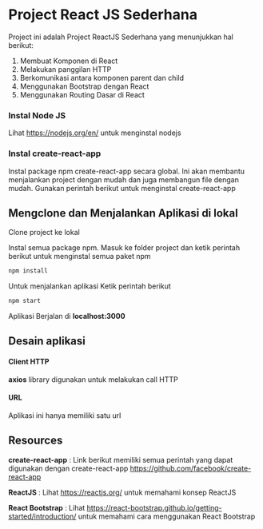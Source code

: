 # Project React JS Sederhana

Project ini adalah Project ReactJS Sederhana yang menunjukkan hal berikut:
1. Membuat Komponen di React
2. Melakukan panggilan HTTP
3. Berkomunikasi antara komponen parent dan child
4. Menggunakan Bootstrap dengan React
5. Menggunakan Routing Dasar di React

### Instal Node JS
Lihat https://nodejs.org/en/ untuk menginstal nodejs

### Instal create-react-app
Instal package npm create-react-app secara global. Ini akan membantu menjalankan project dengan mudah dan juga membangun file dengan mudah. Gunakan perintah berikut untuk menginstal create-react-app

## Mengclone dan Menjalankan Aplikasi di lokal

Clone project ke lokal

Instal semua package npm. Masuk ke folder project dan ketik perintah berikut untuk menginstal semua paket npm

```bash
npm install
```

Untuk menjalankan aplikasi Ketik perintah berikut

```bash
npm start
```

Aplikasi Berjalan di **localhost:3000**

## Desain aplikasi

#### Client HTTP

**axios** library digunakan untuk melakukan call HTTP

#### URL

Aplikasi ini hanya memiliki satu url

## Resources

**create-react-app** : Link berikut memiliki semua perintah yang dapat digunakan dengan create-react-app
https://github.com/facebook/create-react-app

**ReactJS** : Lihat https://reactjs.org/ untuk memahami konsep ReactJS

**React Bootstrap** : Lihat https://react-bootstrap.github.io/getting-started/introduction/ untuk memahami cara menggunakan React Bootstrap